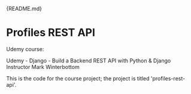 {README.md}

# Profiles REST API

Udemy course:

Udemy - Django - Build a Backend REST API with Python & Django
Instructor Mark Winterbottom

This is the code for the course project; the project is titled 'profiles-rest-api'.
